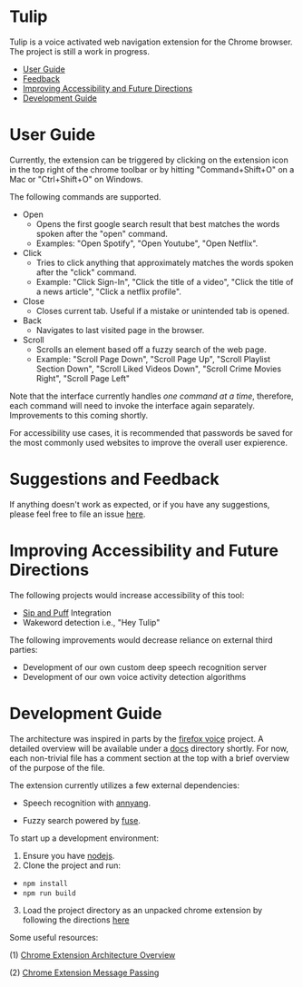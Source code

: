 # Tulip

Tulip is a voice activated web navigation extension for the Chrome browser. The project is still a work in progress.

- <a href="#UserGuide">User Guide</a>
- <a href="#Feedback">Feedback</a>
- <a href="#Future">Improving Accessibility and Future Directions</a>
- <a href="#Developing">Development Guide</a>

<a name="UserGuide"></a>
# User Guide

Currently, the extension can be triggered by clicking on the extension icon in the top right of the chrome toolbar or by hitting "Command+Shift+O" on a Mac or "Ctrl+Shift+O" on Windows.

The following commands are supported.

- Open
    - Opens the first google search result that best matches the words spoken after the "open" command.
    - Examples: "Open Spotify", "Open Youtube", "Open Netflix".
- Click
    - Tries to click anything that approximately matches the words spoken after the "click" command.
    - Example: "Click Sign-In", "Click the title of a video", "Click the title of a news article", "Click a netflix profile".
- Close
    - Closes current tab. Useful if a mistake or unintended tab is opened.
- Back
    - Navigates to last visited page in the browser.
- Scroll
    - Scrolls an element based off a fuzzy search of the web page.
    - Example: "Scroll Page Down", "Scroll Page Up", "Scroll Playlist Section Down", "Scroll Liked Videos Down", 
    "Scroll Crime Movies Right", "Scroll Page Left"

Note that the interface currently handles *one command at a time*, therefore, each command will need to invoke the interface again separately. Improvements to this coming shortly.

For accessibility use cases, it is recommended that passwords be saved for the most commonly used websites to improve the overall user expierence.

<a name="Feedback"></a>
# Suggestions and Feedback

If anything doesn't work as expected, or if you have any suggestions, please feel free to file an issue [here](https://github.com/leekevinyg/tulip-web/issues/new).

<a name="Future"></a>
# Improving Accessibility and Future Directions 

The following projects would increase accessibility of this tool:

- [Sip and Puff](https://en.wikipedia.org/wiki/Sip-and-puff) Integration
- Wakeword detection i.e., "Hey Tulip"

The following improvements would decrease reliance on external third parties:

- Development of our own custom deep speech recognition server
- Development of our own voice activity detection algorithms

<a name="Developing"></a>
# Development Guide

The architecture was inspired in parts by the [firefox voice](https://github.com/mozilla/firefox-voice) project.
A detailed overview will be available under a [docs]() directory shortly. For now, each non-trivial file has a comment section at the top with a brief overview of the purpose of the file.

The extension currently utilizes a few external dependencies:

- Speech recognition with [annyang](https://github.com/TalAter/annyang).

- Fuzzy search powered by [fuse](https://fusejs.io/).

To start up a development environment:

1. Ensure you have [nodejs](https://nodejs.org/en/download/). 
2. Clone the project and run:

* ``` npm install ``` 
* ``` npm run build ```

3. Load the project directory as an unpacked chrome extension by following the directions [here](https://developer.chrome.com/extensions/getstarted#manifest)

Some useful resources:

(1) [Chrome Extension Architecture Overview](https://developer.chrome.com/extensions/overview#arch)

(2) [Chrome Extension Message Passing](https://developer.chrome.com/extensions/messaging)

